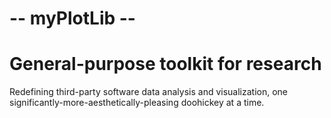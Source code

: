 # -- myPlotLib --
# General-purpose toolkit for research
Redefining third-party software data analysis and visualization, one significantly-more-aesthetically-pleasing doohickey at a time.
